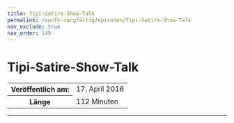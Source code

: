 ```yaml
---
title: Tipi-Satire-Show-Talk
permalink: /sanft-sorgfältig/episoden/Tipi-Satire-Show-Talk
nav_exclude: true
nav_order: 149
---
```


# Tipi-Satire-Show-Talk
<table class="resp-table dcf-table dcf-table-responsive dcf-table-bordered dcf-table-striped dcf-w-100%">
                    <tbody>
                        <tr>
                            <th scope="row">Veröffentlich am:</th>
                            <td data-label="Veröffentlich am:">17. April 2016</td>
                        </tr>
                        <tr>
                            <th scope="row">Länge </th>
                            <td data-label="Länge ">112 Minuten</td>
                        </tr></tbody>
                </table>

***

